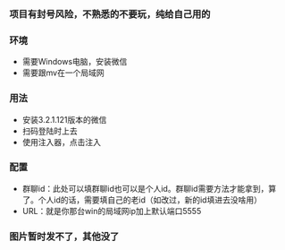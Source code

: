 ### 项目有封号风险，不熟悉的不要玩，纯给自己用的

### 环境
- 需要Windows电脑，安装微信
- 需要跟mv在一个局域网

### 用法
- 安装3.2.1.121版本的微信
- 扫码登陆时上去
- 使用注入器，点击注入

### 配置
- 群聊id：此处可以填群聊id也可以是个人id。群聊id需要方法才能拿到，算了。个人id的话，需要填自己的老id（如改过，新的id填进去没啥用）
- URL：就是你那台win的局域网ip加上默认端口5555

### 图片暂时发不了，其他没了
